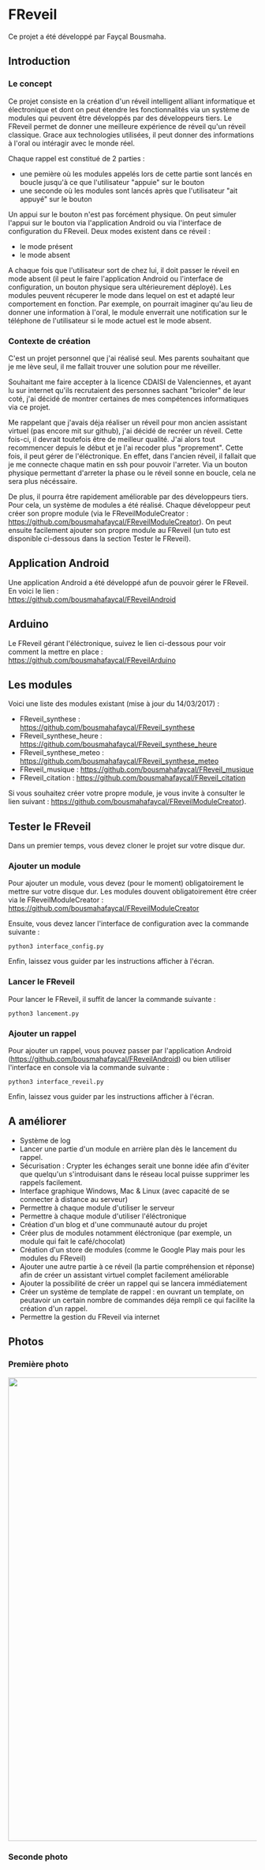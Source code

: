 # FReveil
Ce projet a été développé par Fayçal Bousmaha.


## Introduction
### Le concept
Ce projet consiste en la création d'un réveil intelligent alliant informatique et électronique et dont on peut étendre les fonctionnalités via un système de modules 
qui peuvent être développés par des développeurs tiers. 
Le FReveil permet de donner une meilleure expérience de réveil qu'un réveil classique. 
Grace aux technologies utilisées, il peut donner des informations à l'oral ou intéragir avec le monde réel.


Chaque rappel est constitué de 2 parties :
- une pemière où les modules appelés lors de cette partie sont lancés en boucle jusqu'à ce que l'utilisateur "appuie" sur le bouton
- une seconde où les modules sont lancés après que l'utilisateur "ait appuyé" sur le bouton


Un appui sur le bouton n'est pas forcément physique. On peut simuler l'appui sur le bouton via l'application Android ou via l'interface
de configuration du FReveil. Deux modes existent dans ce réveil : 
- le mode présent
- le mode absent


A chaque fois que l'utilisateur sort de chez lui, il doit passer le réveil en mode absent (il peut le faire l'application Android ou 
l'interface de configuration, un bouton physique sera ultérieurement déployé). Les modules peuvent récuperer le mode dans lequel on est 
et adapté leur comportement en fonction. Par exemple, on pourrait imaginer qu'au lieu de donner une information à l'oral, le module
enverrait une notification sur le téléphone de l'utilisateur si le mode actuel est le mode absent.

### Contexte de création
C'est un projet personnel que j'ai réalisé seul. 
Mes parents souhaitant que je me lève seul, il me fallait trouver une solution pour me réveiller.



Souhaitant me faire accepter à la licence CDAISI de Valenciennes, et ayant lu sur internet qu'ils recrutaient 
des personnes sachant "bricoler" de leur coté, j'ai  décidé de montrer certaines de mes compétences informatiques via ce projet.


Me rappelant que j'avais déja réaliser un réveil pour mon ancien assistant virtuel (pas encore mit sur github), j'ai décidé de recréer
un réveil. Cette fois-ci, il devrait toutefois être de meilleur qualité. 
J'ai alors tout recommencer depuis le début et je l'ai recoder plus "proprement". 
Cette fois, il peut gérer de l'éléctronique. 
En effet, dans l'ancien réveil, il fallait que je me connecte chaque matin en ssh pour pouvoir l'arreter. 
Via un bouton physique permettant d'arreter la phase ou le réveil sonne en boucle, cela ne sera plus nécéssaire. 


De plus, il pourra être rapidement améliorable par des développeurs tiers. 
Pour cela, un système de modules a été réalisé. 
Chaque développeur peut créer son propre module (via le FReveilModuleCreator : <https://github.com/bousmahafaycal/FReveilModuleCreator>). 
On peut ensuite facilement ajouter son propre module au FReveil (un tuto est disponible ci-dessous dans la section Tester le FReveil).


## Application Android
Une application Android a été développé afun de pouvoir gérer le FReveil. En voici le lien :  
<https://github.com/bousmahafaycal/FReveilAndroid>

## Arduino
Le FReveil gérant l'éléctronique, suivez le lien ci-dessous pour voir comment la mettre en place :  
<https://github.com/bousmahafaycal/FReveilArduino>

## Les modules
Voici une liste des modules existant (mise à jour du 14/03/2017) :
- FReveil_synthese : <https://github.com/bousmahafaycal/FReveil_synthese>
- FReveil_synthese_heure : <https://github.com/bousmahafaycal/FReveil_synthese_heure>
- FReveil_synthese_meteo : <https://github.com/bousmahafaycal/FReveil_synthese_meteo>
- FReveil_musique : <https://github.com/bousmahafaycal/FReveil_musique>
- FReveil_citation : <https://github.com/bousmahafaycal/FReveil_citation> 


Si vous souhaitez créer votre propre module, je vous invite à consulter le lien suivant : 
<https://github.com/bousmahafaycal/FReveilModuleCreator>).

## Tester le FReveil
Dans un premier temps, vous devez cloner le projet sur votre disque dur.

### Ajouter un module
Pour ajouter un module, vous devez (pour le moment) obligatoirement le mettre sur votre disque dur.
Les modules douvent obligatoirement être créer via le FReveilModuleCreator :   
<https://github.com/bousmahafaycal/FReveilModuleCreator>  


Ensuite, vous devez lancer l'interface de configuration avec la commande suivante :  


`
python3 interface_config.py
`


Enfin, laissez vous guider par les instructions afficher à l'écran.

### Lancer le FReveil
Pour lancer le FReveil, il suffit de lancer la commande suivante : 


`
python3 lancement.py
`

### Ajouter un rappel
Pour ajouter un rappel, vous pouvez passer par l'application Android (<https://github.com/bousmahafaycal/FReveilAndroid>) ou bien utiliser l'interface en console via la commande suivante : 


`
python3 interface_reveil.py
`

Enfin, laissez vous guider par les instructions afficher à l'écran.


## A améliorer
- Système de log
- Lancer une partie d'un module en arrière plan dès le lancement du rappel.
- Sécurisation : Crypter les échanges serait une bonne idée afin d'éviter que quelqu'un s'introduisant dans le réseau local puisse
supprimer les rappels facilement.
- Interface graphique Windows, Mac & Linux (avec capacité de se connecter à distance au serveur)
- Permettre à chaque module d'utiliser le serveur
- Permettre à chaque module d'utiliser l'éléctronique
- Création d'un blog et d'une communauté autour du projet
- Créer plus de modules notamment éléctronique (par exemple, un module qui fait le café/chocolat)
- Création d'un store de modules (comme le Google Play mais pour les modules du FReveil)
- Ajouter une autre partie à ce réveil (la partie compréhension et réponse) afin de créer un assistant virtuel complet facilement améliorable
- Ajouter la possibilité de créer un rappel qui se lancera immédiatement
- Créer un système de template de rappel : en ouvrant un template, on peutavoir un certain nombre de commandes 
déja rempli ce qui facilite la création d'un  rappel.
- Permettre la gestion du FReveil via internet




## Photos
### Première photo
<img src="http://i.imgur.com/URYKMHN.png"  width="938"></img>
### Seconde photo
